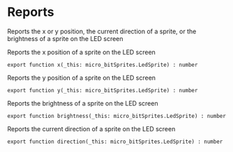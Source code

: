 # Reports

Reports the x or y position,  the current direction of a sprite, or the brightness of a sprite on the LED screen

Reports the x position of a sprite on the LED screen

```sig
export function x(_this: micro_bitSprites.LedSprite) : number
```

Reports the y position of a sprite on the LED screen

```sig
export function y(_this: micro_bitSprites.LedSprite) : number
```

Reports the brightness of a sprite on the LED screen

```sig
export function brightness(_this: micro_bitSprites.LedSprite) : number
```

Reports the current direction of a sprite on the LED screen

```sig
export function direction(_this: micro_bitSprites.LedSprite) : number
```
